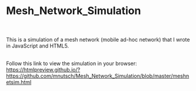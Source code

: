 # Mesh_Network_Simulation<br/><br/>

This is a simulation of a mesh network (mobile ad-hoc network) that I wrote in JavaScript and HTML5.<br/><br/>

Follow this link to view the simulation in your browser:<br/>
https://htmlpreview.github.io/?https://github.com/mnutsch/Mesh_Network_Simulation/blob/master/meshnetsim.html
